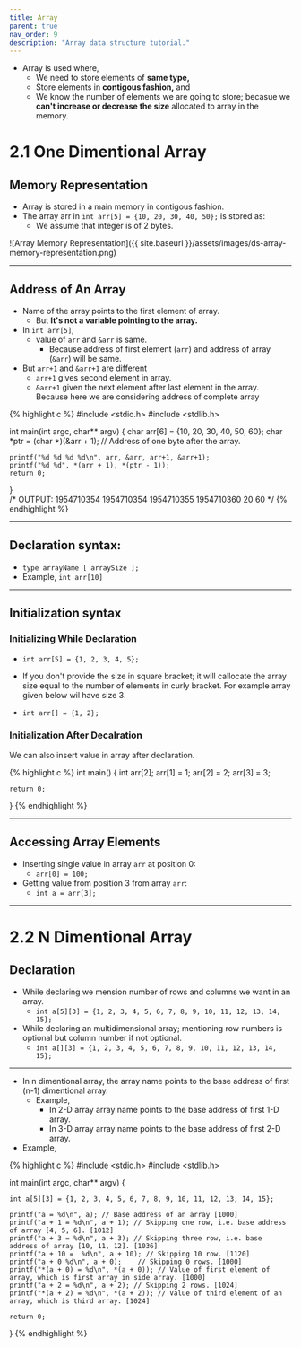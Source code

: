 ```yaml
---
title: Array
parent: true
nav_order: 9
description: "Array data structure tutorial."
---
```


- Array is used where,
    - We need to store elements of **same type,**
    - Store elements in **contigous fashion,** and
    - We know the number of elements we are going to store; becasue we **can't increase or decrease the size** allocated to array in the memory.

# 2.1 One Dimentional Array

## Memory Representation

- Array is stored in a main memory in contigous fashion.
- The array arr in `int arr[5] = {10, 20, 30, 40, 50};` is stored as:
    - We assume that integer is of 2 bytes.

![Array Memory Representation]({{ site.baseurl }}/assets/images/ds-array-memory-representation.png)

***

## Address of An Array

- Name of the array points to the first element of array.
    - But **It's not a variable pointing to the array.**
- In `int arr[5]`, 
	- value of `arr` and `&arr` is same.
		- Because address of first element (`arr`) and address of array (`&arr`) will be same.
- But `arr+1` and `&arr+1` are different
    - `arr+1` gives second element in array.
    - `&arr+1` given the next element after last element in the array. Because here we are considering address of complete array

{% highlight c %}
#include <stdio.h>
#include <stdlib.h>

int main(int argc, char** argv) {
    char arr[6] = {10, 20, 30, 40, 50, 60};
    char *ptr = (char *)(&arr + 1); // Address of one byte after the array.

    printf("%d %d %d %d\n", arr, &arr, arr+1, &arr+1);
    printf("%d %d", *(arr + 1), *(ptr - 1));
    return 0;
}			
/*
OUTPUT:
1954710354 1954710354 1954710355 1954710360
20 60
*/
{% endhighlight %}

***

## Declaration syntax:

- `type arrayName [ arraySize ];`
- Example, `int arr[10]`

***

## Initialization syntax

### Initializing While Declaration

- `int arr[5] = {1, 2, 3, 4, 5};`

- If you don't provide the size in square bracket; it will callocate the array size equal to the number of elements in curly bracket. For example array given below wil have size 3.

- `int arr[] = {1, 2};`

### Initialization After Decalration

We can also insert value in array after declaration.

{% highlight c %}
int main() {
    int arr[2];
    arr[1] = 1;
    arr[2] = 2;
    arr[3] = 3;

    return 0;
}
{% endhighlight %}

***

## Accessing Array Elements

- Inserting single value in array `arr` at position 0:
    - `arr[0] = 100;`
- Getting value from position 3 from array `arr`:
    - `int a = arr[3];`

***

# 2.2 N Dimentional Array

## Declaration

- While declaring we mension number of rows and columns we want in an array.
    - `int a[5][3] = {1, 2, 3, 4, 5, 6, 7, 8, 9, 10, 11, 12, 13, 14, 15};`
- While declaring an multidimensional array; mentioning row numbers is optional but column number if not optional.
    - `int a[][3] = {1, 2, 3, 4, 5, 6, 7, 8, 9, 10, 11, 12, 13, 14, 15};` 

***

- In n dimentional array, the array name points to the base address of first (n-1) dimentional array.
	- Example,
		- In 2-D array array name points to the base address of first 1-D array.
		- In 3-D array array name points to the base address of first 2-D array.
- Example,

{% highlight c %}
#include <stdio.h>
#include <stdlib.h>

int main(int argc, char** argv) {

    int a[5][3] = {1, 2, 3, 4, 5, 6, 7, 8, 9, 10, 11, 12, 13, 14, 15};

    printf("a = %d\n", a); // Base address of an array [1000]
    printf("a + 1 = %d\n", a + 1); // Skipping one row, i.e. base address of array [4, 5, 6]. [1012]
    printf("a + 3 = %d\n", a + 3); // Skipping three row, i.e. base address of array [10, 11, 12]. [1036]
    printf("a + 10 =  %d\n", a + 10); // Skipping 10 row. [1120]
    printf("a + 0 %d\n", a + 0);    // Skipping 0 rows. [1000]
    printf("*(a + 0) = %d\n", *(a + 0)); // Value of first element of array, which is first array in side array. [1000]
    printf("a + 2 = %d\n", a + 2); // Skipping 2 rows. [1024]
    printf("*(a + 2) = %d\n", *(a + 2)); // Value of third element of an array, which is third array. [1024]

    return 0;
}
{% endhighlight %}